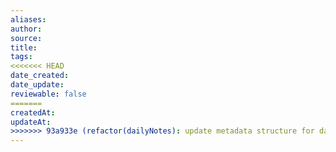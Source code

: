 ```yaml
---
aliases: 
author: 
source: 
title: 
tags: 
<<<<<<< HEAD
date_created: 
date_update: 
reviewable: false
=======
createdAt: 
updateAt:
>>>>>>> 93a933e (refactor(dailyNotes): update metadata structure for daily notes)
---
```

